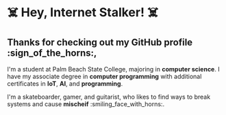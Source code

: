 # :skull_and_crossbones: Hey, Internet Stalker! :skull_and_crossbones:
## Thanks for checking out my GitHub profile :sign_of_the_horns:,

I'm a student at Palm Beach State College, majoring in **computer science**. I have my associate degree in **computer programming** with additional certificates in **IoT**, **AI**, and **programming**.

I'm a skateboarder, gamer, and guitarist, who likes to find ways to break systems and cause **mischeif** :smiling_face_with_horns:.
<!--
- 🔭 I’m currently working on ...
- 🌱 I’m currently learning ...
- 👯 I’m looking to collaborate on ...
- 🤔 I’m looking for help with ...
- 💬 Ask me about ...
- 📫 How to reach me: ...
- 😄 Pronouns: ...
- ⚡ Fun fact: ...
-->
